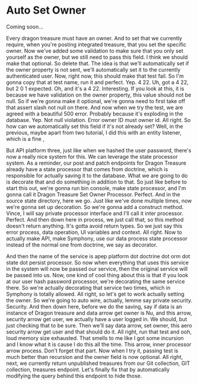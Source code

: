 # Auto Set Owner

Coming soon...

Every dragon treasure must have an owner. And to set that we currently require, when you're posting integrated treasure, that you set the specific owner. Now we've added some validation to make sure that you only set yourself as the owner, but we still need to pass this field. I think we should make that optional. So delete that. The idea is that we'll automatically set if the owner property is not sent, we'll automatically set it to the currently authenticated user. Now, right now, this should make that test fail. So I'm gonna copy that at test name, run it and perfect. Yep. 4 22. Uh, got a 4 22, but 2 0 1 expected. Oh, and it's a 4 22. Interesting. If you look at this, it is because we have validation on the owner property, this value should not be null. So if we're gonna make it optional, we're gonna need to first take off that assert slash not null on there. And now when we try the test, we are agreed with a beautiful 500 error. Probably because it's exploding in the database. Yep. Not null violation. Error owner ID must owner id. All right. So how can we automatically set this field if it's not already set? Well, in the previous, maybe apart from two tutorial, I did this with an entity listener, which is a fine <affirmative>,

But API platform three, just like when we hashed the user password, there's now a really nice system for this. We can leverage the state processor system. As a reminder, our post and patch endpoints for Dragon Treasure already have a state processor that comes from doctrine, which is responsible for actually saving it to the database. What we are going to do is decorate that and do something in addition to that. So just like before to start this out, we're gonna run bin console, make state processor, and I'm gonna call it Dragon Treasure Set Owner Processor. Perfect. And in the source state directory, here we go. Just like we've done multiple times, now we're gonna set up decoration. So we're gonna add a construct method. Vince, I will say private processor interface and I'll call it inter processor. Perfect. And then down here in process, we just call that, so this method doesn't return anything. It's gotta avoid return types. So we just say this error process, data operation, UI variables and context. All right. Now to actually make API, make Symphony, use our data process state processor instead of the normal one from doctrine, we say as decorator.

And then the name of the service is apep platform dot doctrine dot orm dot state dot persist processor. So now when everything that uses this service in the system will now be passed our service, then the original service will be passed into us. Now, one kind of cool thing about this is that if you look at our user hash password processor, we're decorating the same service there. So we're actually decorating that service two times, which in Symphony is totally allowed. All right, so let's get to work actually setting the owner. So we're going to auto wire, actually, lemme say private security. Security. And then down here, before we do the saving, say if data is an instance of Dragon treasure and data arrow get owner is Nu, and this arrow, security arrow get user, we actually have a user logged in. We should, but just checking that to be sure. Then we'll say data arrow, set owner, this aero security arrow get user and that should do it. All right, run that test and ooh, loud memory size exhausted. That smells to me like I got some incursion and I know what it is cause I do this all the time. This arrow, inner processor arrow process. Don't forget that part. Now when I try it, passing test is much better than recursion and the owner field is now optional. All right, next, we currently return unpublished treasures from our Git collection, GIT collection, treasures endpoint. Let's finally fix that by automatically modifying the query behind this endpoint to hide those.

